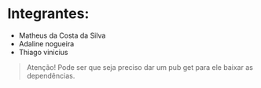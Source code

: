# Integrantes:
* Matheus da Costa da Silva
* Adaline nogueira
* Thiago vinicius
> Atenção! Pode ser que seja preciso dar um pub get para ele baixar as dependências.
